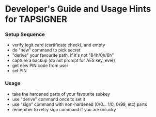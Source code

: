 # Developer's Guide and Usage Hints for TAPSIGNER

### Setup Sequence

- verify legit card (certificate check), and empty
- do "new" command to pick secret
- "derive" your favourite path, if it's not "84h/0h/0h"
- capture a backup (do not prompt for AES key, ever)
- get new PIN code from user
- set PIN

### Usage

- take the hardened parts of your favourite subkey
- use "derive" command once to set it
- use "sign" command with non-hardened (0/0... 1/0, 0/99, etc) parts
- remember to retry sign command if you are unlucky


